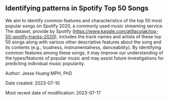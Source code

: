 ## Identifying patterns in Spotify Top 50 Songs 

We aim to identify common features and characteristics of the top 50 most popular songs on Spotify 2020, a commonly used music streaming service. The dataset, provide by Spotify (https://www.kaggle.com/atillacolak/top-50-spotify-tracks-2020), includes the track names and artists of these top 50 songs along with various other descriptive features about the song and its contents (e.g., loudness, instrumentalness, danceability). By identifying common features among these songs, it may improve our understanding of the types/features of popular music and may assist future investigations for predicting individual music popularity.

Author: Jesse Huang MPH, PhD

Date created: 2023-07-10

Most recent date of modification: 2023-07-17

